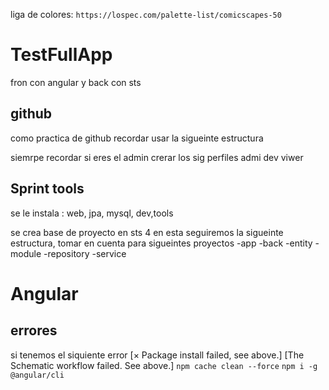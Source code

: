 liga de colores: `https://lospec.com/palette-list/comicscapes-50`

# TestFullApp
 fron con angular y back con sts


## github
como practica de github recordar usar la sigueinte estructura


siemrpe recordar si eres el admin crerar los sig perfiles
admi
dev
viwer

## Sprint tools
se le instala :
web,
jpa,
mysql,
dev,tools

se crea base de proyecto en sts 4 
en esta seguiremos la sigueinte estructura, tomar en cuenta para sigueintes proyectos
-app
-back
-entity
-module
-repository
-service

# Angular

## errores

si tenemos el siquiente error 
[× Package install failed, see above.]
[The Schematic workflow failed. See above.]
`npm cache clean --force`
`npm i -g @angular/cli`
